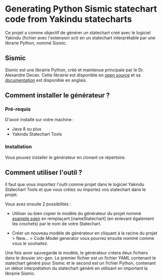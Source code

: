 # Generating Python Sismic statechart code from Yakindu statecharts
Ce projet a comme objectif de générer un statechart créé avec le logiciel Yakindu (fichier avec l'extension *sct*) en un statechart interprétable par une librarie Python, nommé Sismic.

## Sismic
Sismic est une librairie Python, créé et maintenue principale par le Dr. Alexandre Decan. Cette librairie est disponible en [open source](https://github.com/AlexandreDecan/sismic) et sa [documentation](https://sismic.readthedocs.io/en/latest/) est disponible en anglais.

## Comment installer le générateur ?
### Pré-requis
D'avoir installé sur votre machine :
 - Java 8 ou plus
 - Yakindu Statechart Tools

### Installation
Vous pouvez installer le générateur en clonant ce répertoire.

## Comment utiliser l'outil ?
Il faut que vous importiez l'outil comme projet dans le logiciel Yakindu Statechart Tools et que vous créiez ou importez vos statechart dans le projet.

Vous avez ensuite 2 possibilités :
 - Utiliser ou bien copier le modèle du générateur du projet nommé [example.sgen](example.sgen) en remplaçant [nameStatechart] (en enlevant également les crochets) par le nom de votre Statechart.

 - Créer un nouveau modèle de générateur en cliquant à la racine du projet > New... > Code Model generator
    vous pourrez ensuite nommé comme vous le souhaitez.

Une fois avoir sauvegarde le modèle, le générateur créera deux fichiers dans le dossier src-gen. Le premier fichier est un fichier YAML contenant le statechart généré pour Sismic et le second est un fichier Python, contenant un début interprétation du statechart généré en utilisant en important la librairie Sismic.